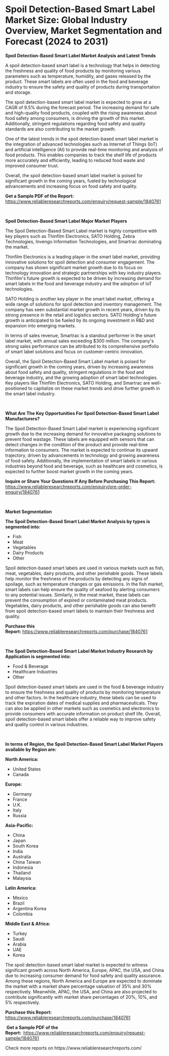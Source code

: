 <p><h1>Spoil Detection-Based Smart Label Market Size: Global Industry Overview, Market Segmentation and Forecast (2024 to 2031)</h1></p><p><strong>Spoil Detection-Based Smart Label Market Analysis and Latest Trends</strong></p>
<p><p>A spoil detection-based smart label is a technology that helps in detecting the freshness and quality of food products by monitoring various parameters such as temperature, humidity, and gases released by the product. These smart labels are often used in the food and beverage industry to ensure the safety and quality of products during transportation and storage.</p><p>The spoil detection-based smart label market is expected to grow at a CAGR of 9.5% during the forecast period. The increasing demand for safe and high-quality food products, coupled with the rising awareness about food safety among consumers, is driving the growth of this market. Additionally, stringent regulations regarding food safety and quality standards are also contributing to the market growth.</p><p>One of the latest trends in the spoil detection-based smart label market is the integration of advanced technologies such as Internet of Things (IoT) and artificial intelligence (AI) to provide real-time monitoring and analysis of food products. This enables companies to track the shelf life of products more accurately and efficiently, leading to reduced food waste and improved consumer trust.</p><p>Overall, the spoil detection-based smart label market is poised for significant growth in the coming years, fueled by technological advancements and increasing focus on food safety and quality.</p></p>
<p><strong>Get a Sample PDF of the Report:&nbsp;</strong> <a href="https://www.reliableresearchreports.com/enquiry/request-sample/1840761">https://www.reliableresearchreports.com/enquiry/request-sample/1840761</a></p>
<p>&nbsp;</p>
<p><strong>Spoil Detection-Based Smart Label Major Market Players</strong></p>
<p><p>The Spoil Detection-Based Smart Label market is highly competitive with key players such as Thinfilm Electronics, SATO Holding, Zebra Technologies, Invengo Information Technologies, and Smartrac dominating the market. </p><p>Thinfilm Electronics is a leading player in the smart label market, providing innovative solutions for spoil detection and consumer engagement. The company has shown significant market growth due to its focus on technology innovation and strategic partnerships with key industry players. Thinfilm's future growth is expected to be driven by increasing demand for smart labels in the food and beverage industry and the adoption of IoT technologies.</p><p>SATO Holding is another key player in the smart label market, offering a wide range of solutions for spoil detection and inventory management. The company has seen substantial market growth in recent years, driven by its strong presence in the retail and logistics sectors. SATO Holding's future growth is anticipated to be fueled by its ongoing investment in R&D and expansion into emerging markets.</p><p>In terms of sales revenue, Smartrac is a standout performer in the smart label market, with annual sales exceeding $300 million. The company's strong sales performance can be attributed to its comprehensive portfolio of smart label solutions and focus on customer-centric innovation.</p><p>Overall, the Spoil Detection-Based Smart Label market is poised for significant growth in the coming years, driven by increasing awareness about food safety and quality, stringent regulations in the food and beverage industry, and the growing adoption of smart label technologies. Key players like Thinfilm Electronics, SATO Holding, and Smartrac are well-positioned to capitalize on these market trends and drive further growth in the smart label industry.</p></p>
<p>&nbsp;</p>
<p><strong>What Are The Key Opportunities For Spoil Detection-Based Smart Label Manufacturers?</strong></p>
<p><p>The Spoil Detection-Based Smart Label market is experiencing significant growth due to the increasing demand for innovative packaging solutions to prevent food wastage. These labels are equipped with sensors that can detect changes in the condition of the product and provide real-time information to consumers. The market is expected to continue its upward trajectory, driven by advancements in technology and growing awareness of food safety. Additionally, the implementation of smart labels in various industries beyond food and beverage, such as healthcare and cosmetics, is expected to further boost market growth in the coming years.</p></p>
<p><strong>Inquire or Share Your Questions If Any Before Purchasing This Report:</strong> <a href="https://www.reliableresearchreports.com/enquiry/pre-order-enquiry/1840761">https://www.reliableresearchreports.com/enquiry/pre-order-enquiry/1840761</a></p>
<p>&nbsp;</p>
<p><strong>Market Segmentation</strong></p>
<p><strong>The Spoil Detection-Based Smart Label Market Analysis by types is segmented into:</strong></p>
<p><ul><li>Fish</li><li>Meat</li><li>Vegetables</li><li>Dairy Products</li><li>Other</li></ul></p>
<p><p>Spoil detection-based smart labels are used in various markets such as fish, meat, vegetables, dairy products, and other perishable goods. These labels help monitor the freshness of the products by detecting any signs of spoilage, such as temperature changes or gas emissions. In the fish market, smart labels can help ensure the quality of seafood by alerting consumers to any potential issues. Similarly, in the meat market, these labels can prevent the consumption of expired or contaminated meat products. Vegetables, dairy products, and other perishable goods can also benefit from spoil detection-based smart labels to maintain their freshness and quality.</p></p>
<p><strong>Purchase this Report:&nbsp;</strong><a href="https://www.reliableresearchreports.com/purchase/1840761">https://www.reliableresearchreports.com/purchase/1840761</a></p>
<p>&nbsp;</p>
<p><strong>The Spoil Detection-Based Smart Label Market Industry Research by Application is segmented into:</strong></p>
<p><ul><li>Food & Beverage</li><li>Healthcare Industries</li><li>Other</li></ul></p>
<p><p>Spoil detection-based smart labels are used in the food & beverage industry to ensure the freshness and quality of products by monitoring temperature and other factors. In the healthcare industry, these labels can be used to track the expiration dates of medical supplies and pharmaceuticals. They can also be applied in other markets such as cosmetics and electronics to provide consumers with accurate information on product shelf life. Overall, spoil detection-based smart labels offer a reliable way to improve safety and quality control in various industries.</p></p>
<p>&nbsp;</p>
<p><strong>In terms of Region, the Spoil Detection-Based Smart Label Market Players available by Region are:</strong></p>
<p>
    <p> <strong> North America: </strong>
        <ul>
            <li>United States</li>
            <li>Canada</li>
        </ul>
        </p> 
    <p> <strong> Europe: </strong>
        <ul>
            <li>Germany</li>
            <li>France</li>
            <li>U.K.</li>
            <li>Italy</li>
            <li>Russia</li>
        </ul>
        </p> 
    <p> <strong> Asia-Pacific: </strong>
        <ul>
            <li>China</li>
            <li>Japan</li>
            <li>South Korea</li>
            <li>India</li>
            <li>Australia</li>
            <li>China Taiwan</li>
            <li>Indonesia</li>
            <li>Thailand</li>
            <li>Malaysia</li>
        </ul>
        </p> 
    <p> <strong> Latin America: </strong>
        <ul>
            <li>Mexico</li>
            <li>Brazil</li>
            <li>Argentina Korea</li>
            <li>Colombia</li>
        </ul>
        </p> 
    <p> <strong> Middle East & Africa: </strong>
        <ul>
            <li>Turkey</li>
            <li>Saudi</li>
            <li>Arabia</li>
            <li>UAE</li>
            <li>Korea</li>
        </ul>
    </p>
    </p>
<p><p>The spoil detection-based smart label market is expected to witness significant growth across North America, Europe, APAC, the USA, and China due to increasing consumer demand for food safety and quality assurance. Among these regions, North America and Europe are expected to dominate the market with a market share percentage valuation of 35% and 30% respectively. Meanwhile, APAC, the USA, and China are also projected to contribute significantly with market share percentages of 20%, 10%, and 5% respectively.</p></p>
<p><strong>Purchase this Report: </strong><a href="https://www.reliableresearchreports.com/purchase/1840761">https://www.reliableresearchreports.com/purchase/1840761</a></p>
<p>&nbsp;<strong>Get a Sample PDF of the Report:&nbsp;&nbsp;</strong><a href="https://www.reliableresearchreports.com/enquiry/request-sample/1840761">https://www.reliableresearchreports.com/enquiry/request-sample/1840761</a></p>
<p><strong></strong></p>
<p>Check more reports on https://www.reliableresearchreports.com/</p>